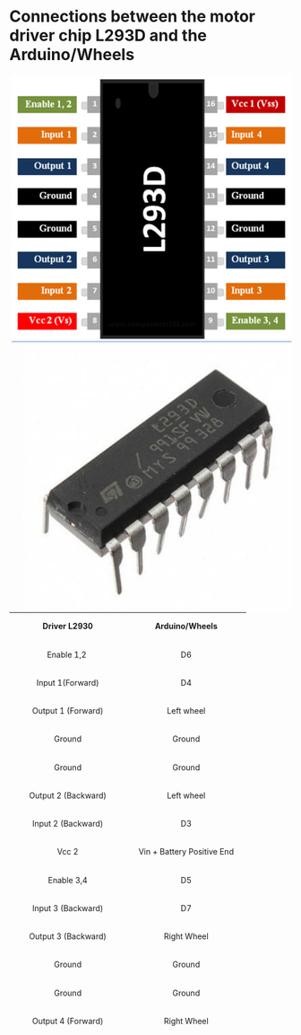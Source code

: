 # Connections between the motor driver chip L293D and the Arduino/Wheels

<img src="/Images/L293D-Pinout.png" width=500 align=right>
<img src="/Images/L293D_chip.jpeg" width=480 align=right>

<table style="width: 423px; height: 743px;">
<tbody>
<tr style="height: 35px;">
<td style="width: 201.95px; text-align: center; height: 35px;">
<p><strong>Driver L2930</strong></p>
</td>
<td style="width: 206.25px; text-align: center; height: 35px;">
<p><strong>Arduino/Wheels</strong></p>
</td>
</tr>
<tr style="height: 33px;">
<td style="width: 201.95px; text-align: center; height: 33px;">
<p><span style="font-weight: 400;">Enable 1,2&nbsp;</span></p>
</td>
<td style="width: 206.25px; text-align: center; height: 33px;">
<p><span style="font-weight: 400;">D6</span></p>
</td>
</tr>
<tr style="height: 45px;">
<td style="width: 201.95px; text-align: center; height: 45px;">
<p><span style="font-weight: 400;">Input 1(Forward)</span></p>
</td>
<td style="width: 206.25px; text-align: center; height: 45px;">
<p><span style="font-weight: 400;">D4</span></p>
</td>
</tr>
<tr style="height: 45px;">
<td style="width: 201.95px; text-align: center; height: 45px;">
<p><span style="font-weight: 400;">Output 1 (Forward)</span></p>
</td>
<td style="width: 206.25px; text-align: center; height: 45px;">
<p><span style="font-weight: 400;">Left wheel</span></p>
</td>
</tr>
<tr style="height: 45px;">
<td style="width: 201.95px; text-align: center; height: 45px;">
<p><span style="font-weight: 400;">Ground</span></p>
</td>
<td style="width: 206.25px; text-align: center; height: 45px;">
<p><span style="font-weight: 400;">Ground</span></p>
</td>
</tr>
<tr style="height: 45px;">
<td style="width: 201.95px; text-align: center; height: 45px;">
<p><span style="font-weight: 400;">Ground</span></p>
</td>
<td style="width: 206.25px; text-align: center; height: 45px;">
<p><span style="font-weight: 400;">Ground</span></p>
</td>
</tr>
<tr style="height: 45px;">
<td style="width: 201.95px; text-align: center; height: 45px;">
<p><span style="font-weight: 400;">Output 2 (Backward)</span></p>
</td>
<td style="width: 206.25px; text-align: center; height: 45px;">
<p><span style="font-weight: 400;">Left wheel</span></p>
</td>
</tr>
<tr style="height: 45px;">
<td style="width: 201.95px; text-align: center; height: 45px;">
<p><span style="font-weight: 400;">Input 2 (Backward)</span></p>
</td>
<td style="width: 206.25px; text-align: center; height: 45px;">
<p><span style="font-weight: 400;">D3</span></p>
</td>
</tr>
<tr style="height: 45px;">
<td style="width: 201.95px; text-align: center; height: 45px;">
<p><span style="font-weight: 400;">Vcc 2</span></p>
</td>
<td style="width: 206.25px; text-align: center; height: 45px;">
<p><span style="font-weight: 400;">Vin + Battery Positive End</span></p>
</td>
</tr>
<tr style="height: 45px;">
<td style="width: 201.95px; text-align: center; height: 45px;">
<p><span style="font-weight: 400;">Enable 3,4</span></p>
</td>
<td style="width: 206.25px; text-align: center; height: 45px;">
<p><span style="font-weight: 400;">D5</span></p>
</td>
</tr>
<tr style="height: 45px;">
<td style="width: 201.95px; text-align: center; height: 45px;">
<p><span style="font-weight: 400;">Input 3 (Backward)</span></p>
</td>
<td style="width: 206.25px; text-align: center; height: 45px;">
<p><span style="font-weight: 400;">D7</span></p>
</td>
</tr>
<tr style="height: 45px;">
<td style="width: 201.95px; text-align: center; height: 45px;">
<p><span style="font-weight: 400;">Output 3 (Backward)</span></p>
</td>
<td style="width: 206.25px; text-align: center; height: 45px;">
<p><span style="font-weight: 400;">Right Wheel</span></p>
</td>
</tr>
<tr style="height: 45px;">
<td style="width: 201.95px; text-align: center; height: 45px;">
<p><span style="font-weight: 400;">Ground</span></p>
</td>
<td style="width: 206.25px; text-align: center; height: 45px;">
<p><span style="font-weight: 400;">Ground</span></p>
</td>
</tr>
<tr style="height: 45px;">
<td style="width: 201.95px; text-align: center; height: 45px;">
<p><span style="font-weight: 400;">Ground</span></p>
</td>
<td style="width: 206.25px; text-align: center; height: 45px;">
<p><span style="font-weight: 400;">Ground</span></p>
</td>
</tr>
<tr style="height: 45px;">
<td style="width: 201.95px; text-align: center; height: 45px;">
<p><span style="font-weight: 400;">Output 4 (Forward)</span></p>
</td>
<td style="width: 206.25px; text-align: center; height: 45px;">
<p><span style="font-weight: 400;">Right Wheel</span></p>
</td>
</tr>
<tr style="height: 45px;">
<td style="width: 201.95px; text-align: center; height: 45px;">
<p><span style="font-weight: 400;">Input 4 (Forward)</span></p>
</td>
<td style="width: 206.25px; text-align: center; height: 45px;">
<p><span style="font-weight: 400;">D8</span></p>
</td>
</tr>
<tr style="height: 45px;">
<td style="width: 201.95px; text-align: center; height: 45px;">
<p><span style="font-weight: 400;">Vcc 1</span></p>
</td>
<td style="width: 206.25px; text-align: center; height: 45px;">
<p><span style="font-weight: 400;">5V</span></p>
</td>
</tr>
</tbody>
</table>
